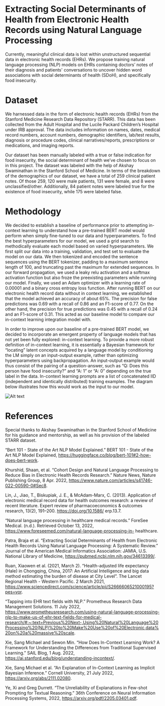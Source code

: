 # Extracting Social Determinants of Health from Electronic Health Records using Natural Language Processing

Currently, meaningful clinical data is lost within unstructured sequential data in electronic health records (EHRs). We propose training natural language processing (NLP) models on EHRs containing doctors’ notes of their diagnosis and patients' conversations to uncover hidden word associations with social determinants of health (SDoH), and specifically food insecurity.

# Dataset

We harnessed data in the form of electronic health records (EHRs) from the Stanford Medicine Research Data Repository (STARR). This data has been collected from the Adult Hospital and the Lucile Packard Children’s Hospital under IRB approval. The data includes information on names, dates, medical record numbers, account numbers, demographic identifiers, lab/test results, diagnosis or procedure codes, clinical narratives/reports, prescriptions or medications, and imaging reports.

Our dataset has been manually labeled with a true or false indication for food insecurity, the social determinant of health we’ve chosen to focus on in this project. The dataset was labeled with the help of Akshay Swaminathan in the Stanford School of Medicine. In terms of the breakdown of the demographics of our dataset, we have a total of 259 clinical patient notes. Of those 259, 120 were male patients, 131 were female, and 8 were unclassified/other. Additionally, 84 patient notes were labeled true for the existence of food insecurity, while 175 were labeled false.

# Methodology

We decided to establish a baseline of performance prior to attempting in-context learning to understand how a pre-trained BERT model would perform when simply fine-tuned to our data and hyperparameters. To find the best hyperparameters for our model, we used a grid search to methodically evaluate each model based on varied hyperparameters. We first split our data into a training, validation, and test set to evaluate the model on our data. We then tokenized and encoded the sentence sequences using the BERT tokenizer, padding to a maximum sentence length of 100, and truncating past the maximum for extended sequences. In our forward propagation, we used a leaky relu activation and a softmax activation function but also froze the preexisting parameters while running our model. Finally, we used an Adam optimizer with a learning rate of 0.00001 and a binary cross entropy loss function. After running BERT on our electronic health record data without in context learning, we established that the model achieved an accuracy of about 65%. The precision for false predictions was 0.69 with a recall of 0.86 and an F1-score of 0.77. On the other hand, the precision for true predictions was 0.45 with a recall of 0.24 and an F1-score of 0.31. This acted as our baseline model to compare our in-context learning integration model with.

In order to improve upon our baseline of a pre-trained BERT model, we decided to incorporate an emergent property of language models that has not yet been fully explored: in-context learning. To provide a more robust definition of in-context learning, it is essentially a Bayesian framework for “locating” latent concepts acquired by a language model by conditioning the LM simply on an input-output example, rather than optimizing hyperparameters using backpropagation. An input-output example would thus consist of the pairing of a question-answer, such as “Q: Does this person have food insecurity?” and “A: 1” or “A: 0” depending on the true label in the data. In-context learning prompts are a list of concatenated IID (independent and identically distributed) training examples. The diagram below illustrates how this would work as the input to our model.

<img src="/Users/virajmehta/Desktop/ICL_Diagram.PNG" alt="Alt text" title="In-Context Learning Diagram">

# References

Special thanks to Akshay Swaminathan in the Stanford School of Medicine for his guidance and mentorship, as well as his provision of the labeled STARR dataset.

“Bert 101 - State of the Art NLP Model Explained.” BERT 101 - State of the Art NLP Model
Explained, https://huggingface.co/blog/bert-101#2-how-does-bert-work.

Khurshid, Shaan, et al. “Cohort Design and Natural Language Processing to Reduce Bias in
Electronic Health Records Research.” Nature News, Nature Publishing Group, 8 Apr.
2022, https://www.nature.com/articles/s41746-022-00590-0#Sec8.

Lin, J., Jiao, T., Biskupiak, J. E., & McAdam-Marx, C. (2013). Application of electronic medical
record data for health outcomes research: a review of recent literature. Expert review of
pharmacoeconomics & outcomes research, 13(2), 191–200. https://doi.org/10.1586/
erp.13.7.

“Natural language processing in healthcare medical records.” ForeSee Medical. (n.d.). Retrieved 
October 13, 2022, https://www.foreseemed.com/natural-language-processing-in-
healthcare.

Patra, Braja et al. “Extracting Social Determinants of Health from Electronic Health Records
Using Natural Language Processing: A Systematic Review.” Journal of the American
Medical Informatics Association: JAMIA, U.S. National Library of Medicine,
https://pubmed.ncbi.nlm.nih.gov/34613399/.

Ruan, Xiaowen et al. (2021, March 2). “Health-adjusted life expectancy (Hale) in Chongqing,
China, 2017: An Artificial Intelligence and big data method estimating the burden of disease at City Level”. The Lancet Regional Health - Western Pacific. 2 March 2021, https://www.sciencedirect.com/science/article/pii/S2666606521000195?pes=vor.

“Tapping into EHR text fields with NLP.” Prometheus Research Data Management Solutions.
11 July 2022,
https://www.prometheusresearch.com/using-natural-language-processing-nlp-to-make-us-of-ehr-text-fields-for-medical-research/#:~:text=Previous%20Next-,Using%20Natural%20Language%20Processing%20(NLP)%20to%20Make%20Use%20of%20Electronic,data%20on%20a%20massive%20scale.

Xie, Sang Michael and Sewon Min. “How Does In-Context Learning Work? A Framework for
 	Understanding the Differences from Traditional Supervised Learning.” SAIL Blog, 1
Aug. 2022, https://ai.stanford.edu/blog/understanding-incontext/.

Xie, Sang Michael et al. “An Explanation of In-Context Learning as Implicit Bayesian
Inference.” Cornell University, 21 July 2022, https://arxiv.org/abs/2111.02080. 

Ye, Xi and Greg Durrett. “The Unreliability of Explanations in Few-shot Prompting for Textual
Reasoning.” 36th Conference on Neural Information Processing Systems, 2022,
https://arxiv.org/pdf/2205.03401.pdf.
